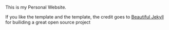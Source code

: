 This is my Personal Website. 

If you like the template and the template, the credit goes to [Beautiful Jekyll](https://beautifuljekyll.com/) for builiding a great open source project
